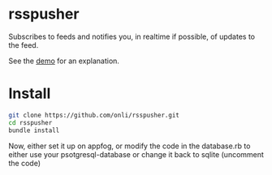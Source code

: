 rsspusher
=========

Subscribes to feeds and notifies you, in realtime if possible, of updates to the feed.

See the [demo](http://rsspusher.eu01.aws.af.cm/) for an explanation.

Install
=======
```bash
git clone https://github.com/onli/rsspusher.git
cd rsspusher
bundle install
```
Now, either set it up on appfog, or modify the code in the database.rb to either use your psotgresql-database or change it back to sqlite (uncomment the code)
